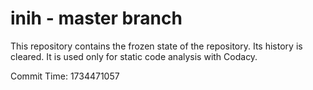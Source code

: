 # inih - master branch

This repository contains the frozen state of the repository.
Its history is cleared. It is used only for static code
analysis with Codacy.

Commit Time: 1734471057